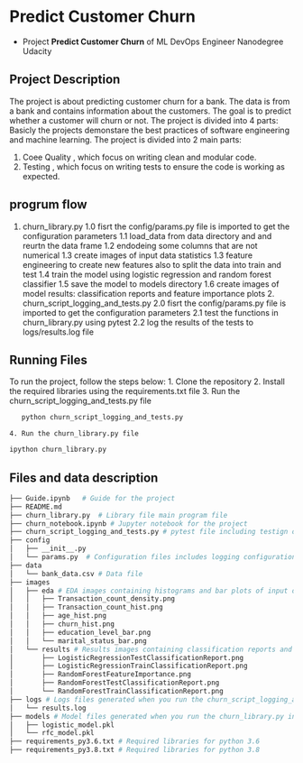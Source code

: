 # Predict Customer Churn

- Project **Predict Customer Churn** of ML DevOps Engineer Nanodegree Udacity

## Project Description
The project is about predicting customer churn for a bank. The data is from a bank and contains information about the customers. The goal is to predict whether a customer will churn or not. The project is divided into 4 parts:
Basicly the projects demonstare the best practices of software engineering and machine learning. The project is divided into 2 main parts:
1. Coee Quality , which focus on writing clean and modular code.
2. Testing , which focus on writing tests to ensure the code is working as expected.

## progrum flow 
   1. churn_library.py
      1.0 fisrt the config/params.py file is imported to get the configuration parameters
      1.1 load_data from data directory and and reurtn the data frame 
      1.2  endodeing some columns that are not numerical
      1.3 create images of input data statistics 
      1.3  feature engineering to create new features also to split the data into train and test
      1.4 train the model using logistic regression and random forest classifier
      1.5 save the model to models directory
      1.6 create images of model results: classification reports and feature importance plots
    2. churn_script_logging_and_tests.py
        2.0 fisrt the config/params.py file is imported to get the configuration parameters
        2.1 test the functions in churn_library.py using pytest
        2.2 log the results of the tests to logs/results.log file

## Running Files
  To run the project, follow the steps below:
    1. Clone the repository
    2. Install the required libraries using the requirements.txt file
    3. Run the churn_script_logging_and_tests.py file
   ```bash
      python churn_script_logging_and_tests.py
   ```
    4. Run the churn_library.py file
   ```bash 
   ipython churn_library.py
   ```

## Files and data description




```bash
├── Guide.ipynb   # Guide for the project
├── README.md
├── churn_library.py  # Library file main program file
├── churn_notebook.ipynb # Jupyter notebook for the project
├── churn_script_logging_and_tests.py # pytest file including testign of functions from churn_library.py
├── config   
│   ├── __init__.py
│   └── params.py  # Configuration files includes logging configuration and model configuration and paramters 
├── data
│   └── bank_data.csv # Data file 
├── images
│   ├── eda # EDA images containing histograms and bar plots of input data statistics
│   │   ├── Transaction_count_density.png
│   │   ├── Transaction_count_hist.png
│   │   ├── age_hist.png
│   │   ├── churn_hist.png
│   │   ├── education_level_bar.png
│   │   └── marital_status_bar.png
│   └── results # Results images containing classification reports and feature importance plots
│       ├── LogisticRegressionTestClassificationReport.png
│       ├── LogisticRegressionTrainClassificationReport.png
│       ├── RandomForestFeatureImportance.png
│       ├── RandomForestTestClassificationReport.png
│       └── RandomForestTrainClassificationReport.png
├── logs # Logs files generated when you run the churn_script_logging_and_tests.py or churn_library.py
│   └── results.log
├── models # Model files generated when you run the churn_library.py in training function 
│   ├── logistic_model.pkl
│   └── rfc_model.pkl
├── requirements_py3.6.txt # Required libraries for python 3.6
├── requirements_py3.8.txt # Required libraries for python 3.8
```


